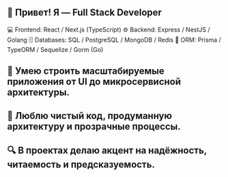 ## 👋 Привет! Я — Full Stack Developer
💻 Frontend: React / Next.js (TypeScript) 
⚙️ Backend: Express / NestJS / Golang 
🗄 Databases: SQL / PostgreSQL / MongoDB / Redis 
🔗 ORM: Prisma / TypeORM / Sequelize / Gorm (Go)

## 🚀 Умею строить масштабируемые приложения от UI до микросервисной архитектуры. 
## 📐 Люблю чистый код, продуманную архитектуру и прозрачные процессы. 
## 🔍 В проектах делаю акцент на надёжность, читаемость и предсказуемость.
